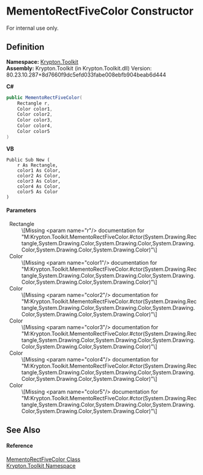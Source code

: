 # MementoRectFiveColor Constructor


For internal use only.



## Definition
**Namespace:** <a href="79d2eac2-21f4-54ff-7552-b20c33c30600.md">Krypton.Toolkit</a>  
**Assembly:** Krypton.Toolkit (in Krypton.Toolkit.dll) Version: 80.23.10.287+8d7660f9dc5efd033fabe008ebfb904beab6d444

**C#**
``` C#
public MementoRectFiveColor(
	Rectangle r,
	Color color1,
	Color color2,
	Color color3,
	Color color4,
	Color color5
)
```
**VB**
``` VB
Public Sub New ( 
	r As Rectangle,
	color1 As Color,
	color2 As Color,
	color3 As Color,
	color4 As Color,
	color5 As Color
)
```



#### Parameters
<dl><dt>  Rectangle</dt><dd>\[Missing &lt;param name="r"/&gt; documentation for "M:Krypton.Toolkit.MementoRectFiveColor.#ctor(System.Drawing.Rectangle,System.Drawing.Color,System.Drawing.Color,System.Drawing.Color,System.Drawing.Color,System.Drawing.Color)"\]</dd><dt>  Color</dt><dd>\[Missing &lt;param name="color1"/&gt; documentation for "M:Krypton.Toolkit.MementoRectFiveColor.#ctor(System.Drawing.Rectangle,System.Drawing.Color,System.Drawing.Color,System.Drawing.Color,System.Drawing.Color,System.Drawing.Color)"\]</dd><dt>  Color</dt><dd>\[Missing &lt;param name="color2"/&gt; documentation for "M:Krypton.Toolkit.MementoRectFiveColor.#ctor(System.Drawing.Rectangle,System.Drawing.Color,System.Drawing.Color,System.Drawing.Color,System.Drawing.Color,System.Drawing.Color)"\]</dd><dt>  Color</dt><dd>\[Missing &lt;param name="color3"/&gt; documentation for "M:Krypton.Toolkit.MementoRectFiveColor.#ctor(System.Drawing.Rectangle,System.Drawing.Color,System.Drawing.Color,System.Drawing.Color,System.Drawing.Color,System.Drawing.Color)"\]</dd><dt>  Color</dt><dd>\[Missing &lt;param name="color4"/&gt; documentation for "M:Krypton.Toolkit.MementoRectFiveColor.#ctor(System.Drawing.Rectangle,System.Drawing.Color,System.Drawing.Color,System.Drawing.Color,System.Drawing.Color,System.Drawing.Color)"\]</dd><dt>  Color</dt><dd>\[Missing &lt;param name="color5"/&gt; documentation for "M:Krypton.Toolkit.MementoRectFiveColor.#ctor(System.Drawing.Rectangle,System.Drawing.Color,System.Drawing.Color,System.Drawing.Color,System.Drawing.Color,System.Drawing.Color)"\]</dd></dl>

## See Also


#### Reference
<a href="8852e594-ee9c-ca3e-504c-5139d3e1f54d.md">MementoRectFiveColor Class</a>  
<a href="79d2eac2-21f4-54ff-7552-b20c33c30600.md">Krypton.Toolkit Namespace</a>  

